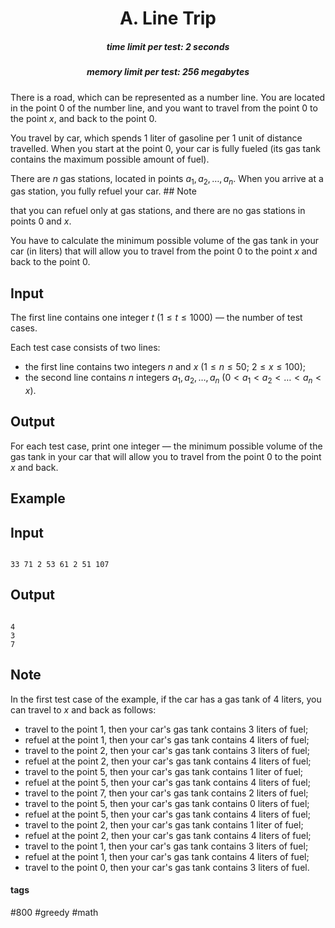 <h1 style='text-align: center;'> A. Line Trip</h1>

<h5 style='text-align: center;'>time limit per test: 2 seconds</h5>
<h5 style='text-align: center;'>memory limit per test: 256 megabytes</h5>

There is a road, which can be represented as a number line. You are located in the point $0$ of the number line, and you want to travel from the point $0$ to the point $x$, and back to the point $0$.

You travel by car, which spends $1$ liter of gasoline per $1$ unit of distance travelled. When you start at the point $0$, your car is fully fueled (its gas tank contains the maximum possible amount of fuel).

There are $n$ gas stations, located in points $a_1, a_2, \dots, a_n$. When you arrive at a gas station, you fully refuel your car. ## Note

 that you can refuel only at gas stations, and there are no gas stations in points $0$ and $x$.

You have to calculate the minimum possible volume of the gas tank in your car (in liters) that will allow you to travel from the point $0$ to the point $x$ and back to the point $0$.

## Input

The first line contains one integer $t$ ($1 \le t \le 1000$) — the number of test cases.

Each test case consists of two lines:

* the first line contains two integers $n$ and $x$ ($1 \le n \le 50$; $2 \le x \le 100$);
* the second line contains $n$ integers $a_1, a_2, \dots, a_n$ ($0 < a_1 < a_2 < \dots < a_n < x$).
## Output

For each test case, print one integer — the minimum possible volume of the gas tank in your car that will allow you to travel from the point $0$ to the point $x$ and back.

## Example

## Input


```

33 71 2 53 61 2 51 107
```
## Output


```

4
3
7

```
## Note

In the first test case of the example, if the car has a gas tank of $4$ liters, you can travel to $x$ and back as follows:

* travel to the point $1$, then your car's gas tank contains $3$ liters of fuel;
* refuel at the point $1$, then your car's gas tank contains $4$ liters of fuel;
* travel to the point $2$, then your car's gas tank contains $3$ liters of fuel;
* refuel at the point $2$, then your car's gas tank contains $4$ liters of fuel;
* travel to the point $5$, then your car's gas tank contains $1$ liter of fuel;
* refuel at the point $5$, then your car's gas tank contains $4$ liters of fuel;
* travel to the point $7$, then your car's gas tank contains $2$ liters of fuel;
* travel to the point $5$, then your car's gas tank contains $0$ liters of fuel;
* refuel at the point $5$, then your car's gas tank contains $4$ liters of fuel;
* travel to the point $2$, then your car's gas tank contains $1$ liter of fuel;
* refuel at the point $2$, then your car's gas tank contains $4$ liters of fuel;
* travel to the point $1$, then your car's gas tank contains $3$ liters of fuel;
* refuel at the point $1$, then your car's gas tank contains $4$ liters of fuel;
* travel to the point $0$, then your car's gas tank contains $3$ liters of fuel.


#### tags 

#800 #greedy #math 